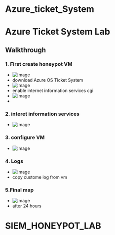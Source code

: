 # Azure_ticket_System


# <h1>Azure Ticket System Lab
  
  
## <a>Walkthrough </b>
###  1. First create honeypot VM
  - ![image](https://github.com/user-attachments/assets/9ccf1de9-4e13-4f3c-a5ae-de59a1a1501e)
  - download Azure OS Ticket System
  - ![image](https://github.com/user-attachments/assets/8cb1d286-70c4-4ef4-9a23-9004c082b0cb)
  - enable internet information services cgi
  - ![image](https://github.com/user-attachments/assets/662f921c-3c4b-471a-a5fd-40b0c72b20a3)
  - 






###  2. interet information services
  - ![image](https://github.com/user-attachments/assets/d8d48acf-5616-40bf-9ed4-9f45cbc3ef4b)



###  3. configure VM
 
  - ![image](https://github.com/user-attachments/assets/6279178e-7f77-448e-9c59-db8ab148825f)


  ### 4. Logs
  - ![image](https://github.com/user-attachments/assets/aa79257a-fc65-4cc9-b5cb-39a382ac8dd5)
  - copy custome log from vm



 ### 5.Final map
  - ![image](https://github.com/user-attachments/assets/4ce5548e-44f0-4de2-9216-4461386c24f5)
  - after 24 hours


# SIEM_HONEYPOT_LAB
